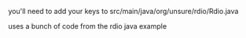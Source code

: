 you'll need to add your keys to src/main/java/org/unsure/rdio/Rdio.java

uses a bunch of code from the rdio java example
